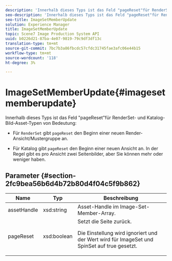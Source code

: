 ```yaml
---
description: 'Innerhalb dieses Typs ist das Feld "pageReset"für RenderSet- und Katalog-Bildelementtypen von Bedeutung '
seo-description: 'Innerhalb dieses Typs ist das Feld "pageReset"für RenderSet- und Katalog-Bildelementtypen von Bedeutung '
seo-title: ImageSetMemberUpdate
solution: Experience Manager
title: ImageSetMemberUpdate
topic: Scene7 Image Production System API
uuid: b0226d21-87ba-4e07-9819-79c9df3df13c
translation-type: tm+mt
source-git-commit: 7bc7b3a86fbcdc57cfdc31745fae3afc06e44b15
workflow-type: tm+mt
source-wordcount: '118'
ht-degree: 3%

---
```



# ImageSetMemberUpdate{#imagesetmemberupdate}

Innerhalb dieses Typs ist das Feld &quot;pageReset&quot;für RenderSet- und Katalog-Bild-Asset-Typen von Bedeutung:

* Für `RenderSet` gibt `pageReset` den Beginn einer neuen Render-Ansicht/Mustergruppe an.

* Für Katalog gibt `pageReset` den Beginn einer neuen Ansicht an. In der Regel gibt es pro Ansicht zwei Seitenbilder, aber Sie können mehr oder weniger haben.

## Parameter {#section-2fc9bea56b6d4b72b80d4f04c5f9b862}

<table id="table_04100BB8ABD84EF68B0A7CE3AD946414"> 
 <thead> 
  <tr> 
   <th colname="col1" class="entry"> Name </th> 
   <th colname="col2" class="entry"> Typ </th> 
   <th colname="col3" class="entry"> Beschreibung </th> 
  </tr> 
 </thead>
 <tbody> 
  <tr> 
   <td colname="col1"> <span class="codeph"> <span class="varname"> assetHandle</span> </span> </td> 
   <td colname="col2"> <span class="codeph"> xsd:string</span> </td> 
   <td colname="col3"> Asset-Handle im Image-Set-Member-Array. </td> 
  </tr> 
  <tr> 
   <td colname="col1"> <span class="codeph"> <span class="varname"> pageReset</span> </span> </td> 
   <td colname="col2"> <span class="codeph"> xsd:boolean</span> </td> 
   <td colname="col3">Setzt die Seite zurück. <p>Die Einstellung wird ignoriert und der Wert wird für <span class="codeph"> ImageSet</span> und <span class="codeph"> SpinSet</span> auf true gesetzt. </p></td> 
  </tr> 
 </tbody> 
</table>


